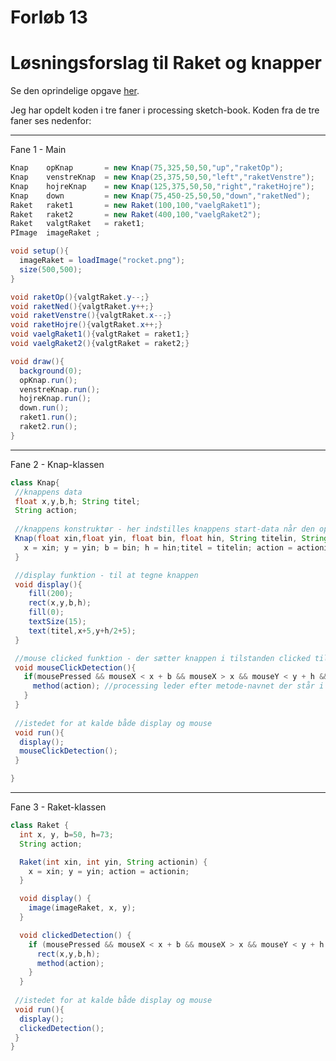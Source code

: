 # Forløb 13
# Løsningsforslag til Raket og knapper

Se den oprindelige opgave [her](../../forlob12_oop1/Part4/Part4raketopgave.md).   


Jeg har opdelt koden i tre faner i processing sketch-book.
Koden fra de tre faner ses nedenfor:

-------------------------------------------------------------------------------
Fane 1 - Main
```java
Knap    opKnap       = new Knap(75,325,50,50,"up","raketOp");
Knap    venstreKnap  = new Knap(25,375,50,50,"left","raketVenstre");
Knap    hojreKnap    = new Knap(125,375,50,50,"right","raketHojre");
Knap    down         = new Knap(75,450-25,50,50,"down","raketNed");
Raket   raket1       = new Raket(100,100,"vaelgRaket1");
Raket   raket2       = new Raket(400,100,"vaelgRaket2");
Raket   valgtRaket   = raket1;
PImage  imageRaket ;

void setup(){
  imageRaket = loadImage("rocket.png");  
  size(500,500);
}

void raketOp(){valgtRaket.y--;}
void raketNed(){valgtRaket.y++;}
void raketVenstre(){valgtRaket.x--;}
void raketHojre(){valgtRaket.x++;}
void vaelgRaket1(){valgtRaket = raket1;}
void vaelgRaket2(){valgtRaket = raket2;}

void draw(){
  background(0);
  opKnap.run();
  venstreKnap.run();
  hojreKnap.run();
  down.run();
  raket1.run();
  raket2.run();
}
```
--------------------------------------------------------------------------
Fane 2 - Knap-klassen

```java
class Knap{
 //knappens data
 float x,y,b,h; String titel;        
 String action;
 
 //knappens konstruktør - her indstilles knappens start-data når den oprettes
 Knap(float xin,float yin, float bin, float hin, String titelin, String actionin){
   x = xin; y = yin; b = bin; h = hin;titel = titelin; action = actionin;
 }

 //display funktion - til at tegne knappen
 void display(){
    fill(200);    
    rect(x,y,b,h);
    fill(0);
    textSize(15);
    text(titel,x+5,y+h/2+5);
 }

 //mouse clicked funktion - der sætter knappen i tilstanden clicked til true hvis den "rammes" af musen
 void mouseClickDetection(){
   if(mousePressed && mouseX < x + b && mouseX > x && mouseY < y + h && mouseY > y){
     method(action); //processing leder efter metode-navnet der står i variablen action, og kører den!
   }
 }
 
 //istedet for at kalde både display og mouse
 void run(){
  display();
  mouseClickDetection();
 }

}
```

--------------------------------------------------------------------------
Fane 3 - Raket-klassen

```java
class Raket {
  int x, y, b=50, h=73;
  String action;

  Raket(int xin, int yin, String actionin) {
    x = xin; y = yin; action = actionin;
  }

  void display() {
    image(imageRaket, x, y);
  }

  void clickedDetection() {
    if (mousePressed && mouseX < x + b && mouseX > x && mouseY < y + h && mouseY > y) {
      rect(x,y,b,h);
      method(action);
    }
  }
   
 //istedet for at kalde både display og mouse
 void run(){
  display();
  clickedDetection();
 }
}
```


